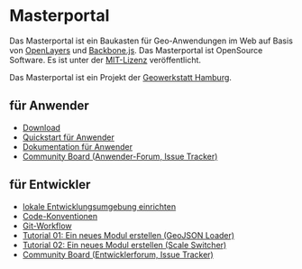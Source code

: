 Masterportal
=================
Das Masterportal ist ein Baukasten für Geo-Anwendungen im Web auf Basis von [OpenLayers](https://openlayers.org) und [Backbone.js](https://backbonejs.org). Das Masterportal ist OpenSource Software. Es ist unter der [MIT-Lizenz](https://bitbucket.org/lgv-g12/lgv/src/stable/License.txt) veröffentlicht.

Das Masterportal ist ein Projekt der [Geowerkstatt Hamburg](http://geowerkstatt-hamburg.de).

## für Anwender
* [Download](https://bitbucket.org/lgv-g12/lgv/downloads/)
* [Quickstart für Anwender](doc/setup.md)
* [Dokumentation für Anwender](doc/doc.md)
* [Community Board (Anwender-Forum, Issue Tracker)](https://trello.com/c/qajdXkMa/110-willkommen)

## für Entwickler
* [lokale Entwicklungsumgebung einrichten](doc/setup-dev.md)
* [Code-Konventionen](conventions.md)
* [Git-Workflow](git-workflow.md)
* [Tutorial 01: Ein neues Modul erstellen (GeoJSON Loader)](doc/01_tutorial_new_module_geojson_loader.md)
* [Tutorial 02: Ein neues Modul erstellen (Scale Switcher)](doc/02_tutorial_new_module_scale_switcher.md)
* [Community Board (Entwicklerforum, Issue Tracker)](https://trello.com/c/qajdXkMa/110-willkommen)
